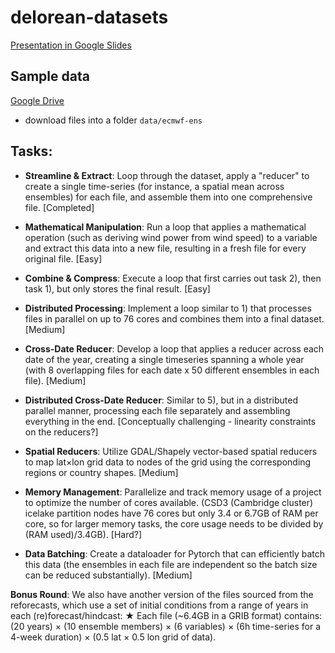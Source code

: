 # delorean-datasets

[Presentation in Google Slides](https://docs.google.com/presentation/d/1mpfY3Bmu7nKKs3hsE7gQqjQxMAWsZ8AWS16ghgJVVuQ/edit#slide=id.p)


## Sample data
[Google Drive](https://drive.google.com/drive/folders/13QCIuZa73SeQWAc_oKJce5ulLTMSxg0l?usp=drive_link)
- download files into a folder `data/ecmwf-ens`

## Tasks:

- **Streamline & Extract**: Loop through the dataset, apply a "reducer" to create a single time-series (for instance, a spatial mean across ensembles) for each file, and assemble them into one comprehensive file. [Completed]

- **Mathematical Manipulation**: Run a loop that applies a mathematical operation (such as deriving wind power from wind speed) to a variable and extract this data into a new file, resulting in a fresh file for every original file. [Easy]

- **Combine & Compress**: Execute a loop that first carries out task 2), then task 1), but only stores the final result. [Easy]

- **Distributed Processing**: Implement a loop similar to 1) that processes files in parallel on up to 76 cores and combines them into a final dataset. [Medium]

- **Cross-Date Reducer**: Develop a loop that applies a reducer across each date of the year, creating a single timeseries spanning a whole year (with 8 overlapping files for each date x 50 different ensembles in each file). [Medium]

- **Distributed Cross-Date Reducer**: Similar to 5), but in a distributed parallel manner, processing each file separately and assembling everything in the end. [Conceptually challenging - linearity constraints on the reducers?]

- **Spatial Reducers**: Utilize GDAL/Shapely vector-based spatial reducers to map lat×lon grid data to nodes of the grid using the corresponding regions or country shapes. [Medium]

- **Memory Management**: Parallelize and track memory usage of a project to optimize the number of cores available. (CSD3 (Cambridge cluster) icelake partition nodes have 76 cores but only 3.4 or 6.7GB of RAM per core, so for larger memory tasks, the core usage needs to be divided by (RAM used)/3.4GB). [Hard?]

- **Data Batching**: Create a dataloader for Pytorch that can efficiently batch this data (the ensembles in each file are independent so the batch size can be reduced substantially). [Medium]

**Bonus Round**:
We also have another version of the files sourced from the reforecasts, which use a set of initial conditions from a range of years in each (re)forecast/hindcast:
★ Each file (~6.4GB in a GRIB format) contains:
(20 years) × (10 ensemble members) × (6 variables) × (6h time-series for a 4-week duration) × (0.5 lat × 0.5 lon grid of data).
